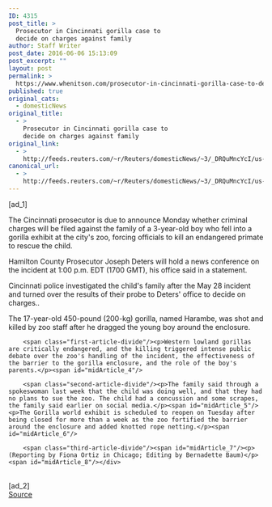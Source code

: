 ```yaml
---
ID: 4315
post_title: >
  Prosecutor in Cincinnati gorilla case to
  decide on charges against family
author: Staff Writer
post_date: 2016-06-06 15:13:09
post_excerpt: ""
layout: post
permalink: >
  https://www.whenitson.com/prosecutor-in-cincinnati-gorilla-case-to-decide-on-charges-against-family/
published: true
original_cats:
  - domesticNews
original_title:
  - >
    Prosecutor in Cincinnati gorilla case to
    decide on charges against family
original_link:
  - >
    http://feeds.reuters.com/~r/Reuters/domesticNews/~3/_DRQuMncYcI/us-ohio-gorilla-idUSKCN0YS1LO
canonical_url:
  - >
    http://feeds.reuters.com/~r/Reuters/domesticNews/~3/_DRQuMncYcI/us-ohio-gorilla-idUSKCN0YS1LO
---
```

 [ad_1]
<br><div id="articleText">
<span id="midArticle_start"/>

<span class="focusParagraph" readability="5"><p><span class="articleLocatio&lt;/span&gt;n">The Cincinnati prosecutor is due to announce Monday whether criminal charges will be filed against the family of a 3-year-old boy who fell into a gorilla exhibit at the city's zoo, forcing officials to kill an endangered primate to rescue the child.</span></p></span><span id="midArticle_0"/><p>Hamilton County Prosecutor Joseph Deters will hold a news conference on the incident at 1:00 p.m. EDT (1700 GMT), his office said in a statement.</p><span id="midArticle_1"/><p>Cincinnati police investigated the child's family after the May 28 incident and turned over the results of their probe to Deters' office to decide on charges.. </p><span id="midArticle_2"/><p>The 17-year-old 450-pound (200-kg) gorilla, named Harambe, was shot and killed by zoo staff after he dragged the young boy around the enclosure.</p><span id="midArticle_3"/>
        
        <span class="first-article-divide"/><p>Western lowland gorillas are critically endangered, and the killing triggered intense public debate over the zoo's handling of the incident, the effectiveness of the barrier to the gorilla enclosure, and the role of the boy's parents.</p><span id="midArticle_4"/>
        
        <span class="second-article-divide"/><p>The family said through a spokeswoman last week that the child was doing well, and that they had no plans to sue the zoo. The child had a concussion and some scrapes, the family said earlier on social media.</p><span id="midArticle_5"/><p>The Gorilla world exhibit is scheduled to reopen on Tuesday after being closed for more than a week as the zoo fortified the barrier around the enclosure and added knotted rope netting.</p><span id="midArticle_6"/>
        
        <span class="third-article-divide"/><span id="midArticle_7"/><p> (Reporting by Fiona Ortiz in Chicago; Editing by Bernadette Baum)</p><span id="midArticle_8"/></div>
<br>[ad_2]
<br><a href="http://feeds.reuters.com/~r/Reuters/domesticNews/~3/_DRQuMncYcI/us-ohio-gorilla-idUSKCN0YS1LO">Source </a>